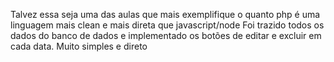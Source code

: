 Talvez essa seja uma das aulas que mais exemplifique o quanto php é uma linguagem mais clean e mais
direta que javascript/node Foi trazido todos os dados do banco de dados e implementado os botões de 
editar e excluir em cada data. Muito simples e direto